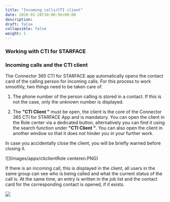 ```yaml
---
title: "Incoming calls/CTI client"
date: 2020-02-28T10:08:56+09:00
description: 
draft: false
collapsible: false
weight: 1
---
```

### Working with CTI for STARFACE

### Incoming calls and the CTI client
The Connector 365 CTI for STARFACE app automatically opens the contact card of the calling person for incoming calls. For this process to work smoothly, two things need to be taken care of.

1. The phone number of the person calling is stored in a contact. If this is not the case, only the unknown number is displayed.

2. The **"CTI Client "** must be open, the client is the core of the Connector 365 CTI for STARFACE App and is mandatory. You can open the client in the Role center via a dedicated button, alternatively you can find it using the search function under **"CTI Client "**. You can also open the client in another window so that it does not hinder you in your further work.

In case you accidentally close the client, you will be briefly warned before closing it.

![](images/apps/cticlientRole centeren.PNG)

If there is an incoming call, this is displayed in the client, all users in the same group can see who is being called and what the current status of the call is. At the same time, an entry is written in the job list and the contact card for the corresponding contact is opened, if it exists.

![](images/apps/cticlientde.png)




